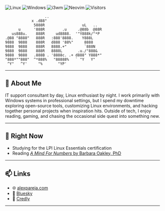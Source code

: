 
<!-- Badge Bar -->
![Linux](https://img.shields.io/badge/-Linux-772953?style=flat-square&logo=linux&logoColor=white)
![Windows](https://img.shields.io/badge/-Windows-blue?style=flat-square&logo=windows&logoColor=white)
![i3wm](https://img.shields.io/badge/-i3wm-44475a?style=flat-square&logo=i3&logoColor=white)
![Neovim](https://img.shields.io/badge/-Neovim-57A143?style=flat-square&logo=neovim&logoColor=white)
![Visitors](https://komarev.com/ghpvc/?username=alexanderpareja&color=blue&style=flat-square)
```
                  ..                         
            x .d88"                          
             5888R                 uL   ..   
      u      '888R        .u     .@88b  @88R 
   us888u.    888R     ud8888.  '"Y888k/"*P  
.@88 "8888"   888R   :888'8888.    Y888L     
9888  9888    888R   d888 '88%"     8888     
9888  9888    888R   8888.+"        `888N    
9888  9888    888R   8888L       .u./"888&   
9888  9888   .888B . '8888c. .+ d888" Y888*" 
"888*""888"  ^*888%   "88888%   ` "Y   Y"    
 ^Y"   ^Y'     "%       "YP'                 
```
---

## 👤 About Me

IT support consultant by day, Linux enthusiast by night. I work primarily with Windows systems in professional settings, but I spend my downtime exploring open-source tools, customizing Linux environments, and hacking together personal projects when inspiration hits. Outside of tech, I enjoy reading, gaming, and chasing the occasional side quest into something new.

---

## 🧭 Right Now
- Studying for the LPI Linux Essentials certification
- Reading [*A Mind For Numbers* by Barbara Oakley, PhD](https://barbaraoakley.com/books/a-mind-for-numbers/)
  
---

## 📫 Links  
- 🌐 [alexpareja.com](https://alexpareja.com)  
- 🦋 [Bluesky](https://bsky.app/profile/alexpareja.com)  
- 📜 [Credly](https://www.credly.com/users/alexander-pareja)

---
